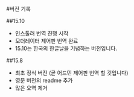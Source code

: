 #버전 기록

##15.10
- 인스톨러 번역 진행 시작
- 모더레이터 제어판 번역 완료
- 15.10는 한국의 한글날을 기념하는 버전입니다.

##15.8
- 최초 정식 버전 (곧 어드민 제어판 번역 할 것입니다) <br/>
- 영문 버전의 readme 추가 <br/>
- 많은 오역 제거
